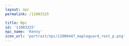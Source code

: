 ```yaml
---
layout: npc
permalink: /11003325

title: Npc
id: '11003325'
npc_name: 'Kenny'
icon_url: 'portrait/npc/11000447_mapleguard_rest_p.png'
---
```

